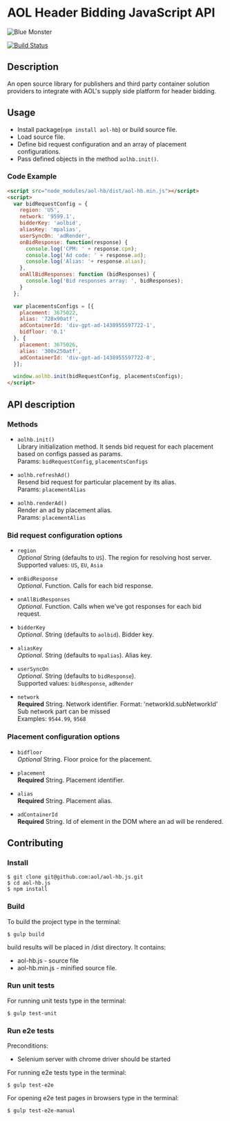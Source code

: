 # AOL Header Bidding JavaScript API

![](https://dl.dropboxusercontent.com/u/71280/AOLBlueMonster.png "Blue Monster")

[![Build Status](https://travis-ci.org/aol/aol-hb.js.svg?branch=master)](https://travis-ci.org/aol/aol-hb.js)

## Description

An open source library for publishers and third party container solution providers to integrate with AOL's supply side platform for header bidding.


## Usage

- Install package(`npm install aol-hb`) or build source file.
- Load source file.
- Define bid request configuration and an array of placement configurations.
- Pass defined objects in the method `aolhb.init()`.

### Code Example

```html
<script src="node_modules/aol-hb/dist/aol-hb.min.js"></script>
<script>
  var bidRequestConfig = {
    region: 'US',
    network: '9599.1',
    bidderKey: 'aolbid',
    aliasKey: 'mpalias',
    userSyncOn: 'adRender',
    onBidResponse: function(response) {
      console.log('CPM: ' + response.cpm);
      console.log('Ad code: ' + response.ad);
      console.log('Alias: '+ response.alias);
    },
    onAllBidResponses: function (bidResponses) {
      console.log('Bid responses array: ', bidResponses);
    }
  };

  var placementsConfigs = [{
    placement: 3675022,
    alias: '728x90atf',
    adContainerId: 'div-gpt-ad-1438955597722-1',
    bidfloor: '0.1'
  }, {
    placement: 3675026,
    alias: '300x250atf',
    adContainerId: 'div-gpt-ad-1438955597722-0',
  }];

  window.aolhb.init(bidRequestConfig, placementsConfigs);
</script>
```


## API description

### Methods

- `aolhb.init()`  
   Library initialization method. It sends bid request for each placement based on configs passed as params.  
   Params: `bidRequestConfig`, `placementsConfigs`

- `aolhb.refreshAd()`  
   Resend bid request for particular placement by its alias.  
   Params: `placementAlias`

- `aolhb.renderAd()`  
   Render an ad by placement alias.  
   Params: `placementAlias`

### Bid request configuration options

- `region`  
  *Optional* String (defaults to `US`). The region for resolving host server.  
  Supported values: `US`, `EU`, `Asia`
  
- `onBidResponse`  
  *Optional*. Function. Сalls for each bid response.
  
- `onAllBidResponses`  
  *Optional*. Function. Сalls when we've got responses for each bid request.
  
- `bidderKey`  
  *Optional*. String (defaults to `aolbid`). Bidder key. 
  
- `aliasKey`  
  *Optional*. String (defaults to `mpalias`). Alias key.
  
- `userSyncOn`  
  *Optional*. String (defaults to `bidResponse`).  
  Supported values: `bidResponse`, `adRender` 
    
- `network`  
  **Required** String. Network identifier.
  Format: 'networkId.subNetworkId'  
  Sub network part can be missed  
  Examples: `9544.99`, `9568`
  
### Placement configuration options

- `bidfloor`  
  *Optional* String. Floor proice for the placement. 

- `placement`  
  **Required** String. Placement identifier.

- `alias`  
  **Required** String. Placement alias.
  
- `adContainerId`  
  **Required** String. Id of element in the DOM where an ad will be rendered.


## Contributing

### Install

    $ git clone git@github.com:aol/aol-hb.js.git
    $ cd aol-hb.js
    $ npm install

### Build

To build the project type in the terminal:

    $ gulp build

build results will be placed in /dist directory. It contains:
- aol-hb.js - source file
- aol-hb.min.js - minified source file.

### Run unit tests

For running unit tests type in the terminal:

    $ gulp test-unit

### Run e2e tests

Preconditions: 
- Selenium server with chrome driver should be started

For running e2e tests type in the terminal:

    $ gulp test-e2e

For opening e2e test pages in browsers type in the terminal:

    $ gulp test-e2e-manual

